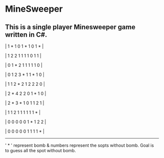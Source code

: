 # MineSweeper

This is a single player Minesweeper game written in C#.
-----------------------
| 1 * 1 0 1 * 1 0 1 * |

| 1 2 2 1 1 1 1 0 1 1 |

| 0 1 * 2 1 1 1 1 1 0 |

| 0 1 2 3 * 1 1 * 1 0 |

| 1 1 2 * 2 1 2 2 2 0 |

| 2 * 4 2 2 0 1 * 1 0 |

| 2 * 3 * 1 0 1 1 2 1 |

| 1 1 2 1 1 1 1 1 1 * |

| 0 0 0 0 0 1 * 1 2 2 |

| 0 0 0 0 0 1 1 1 1 * |

-----------------------

' * ' represent bomb & numbers represent the sopts without bomb.
Goal is to guess all the spot without bomb.
